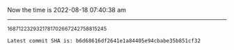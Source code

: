 Now the time is 2022-08-18 07:40:38 am

---

<small>1687122329321781702667242758815245</small>

```txt
Latest commit SHA is: b6d68616df2641e1a84405e94cbabe35b851cf32
```
